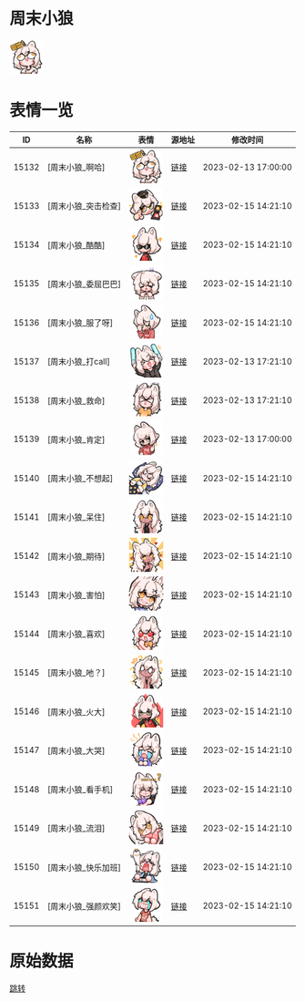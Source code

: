 # 周末小狼

<img src="./cover.png" height="60" alt="cover" />

# 表情一览

|ID|名称|表情|源地址|修改时间|
|----|----|----|----|----|
|15132|[周末小狼_啊哈]|<img src="./pic/015132_%5B周末小狼_啊哈%5D.png" height="60" alt="啊哈"/>|[链接](https://i0.hdslb.com/bfs/garb/62ebf994e1b1213f091e23f85724ed3370fa62db.png)|2023-02-13 17:00:00|
|15133|[周末小狼_突击检查]|<img src="./pic/015133_%5B周末小狼_突击检查%5D.png" height="60" alt="突击检查"/>|[链接](https://i0.hdslb.com/bfs/garb/c29263042882e658fe2120b62f6afe7af1a0b575.png)|2023-02-15 14:21:10|
|15134|[周末小狼_酷酷]|<img src="./pic/015134_%5B周末小狼_酷酷%5D.png" height="60" alt="酷酷"/>|[链接](https://i0.hdslb.com/bfs/garb/3ad0b5f4e7bdfd4ada4c8e333c5593a5fabd183b.png)|2023-02-15 14:21:10|
|15135|[周末小狼_委屈巴巴]|<img src="./pic/015135_%5B周末小狼_委屈巴巴%5D.png" height="60" alt="委屈巴巴"/>|[链接](https://i0.hdslb.com/bfs/garb/4b452035380ff515c28c649da5dfc1125978aa82.png)|2023-02-15 14:21:10|
|15136|[周末小狼_服了呀]|<img src="./pic/015136_%5B周末小狼_服了呀%5D.png" height="60" alt="服了呀"/>|[链接](https://i0.hdslb.com/bfs/garb/63b9af50c92530d2e6bc1f12e65cf94f5443f84f.png)|2023-02-15 14:21:10|
|15137|[周末小狼_打call]|<img src="./pic/015137_%5B周末小狼_打call%5D.png" height="60" alt="打call"/>|[链接](https://i0.hdslb.com/bfs/garb/4b49003f6a51e80afde44421bdc902f7b66125f6.png)|2023-02-13 17:21:10|
|15138|[周末小狼_救命]|<img src="./pic/015138_%5B周末小狼_救命%5D.png" height="60" alt="救命"/>|[链接](https://i0.hdslb.com/bfs/garb/4e0106629213565c7bdc0a627e5207945c1f6ad4.png)|2023-02-13 17:21:10|
|15139|[周末小狼_肯定]|<img src="./pic/015139_%5B周末小狼_肯定%5D.png" height="60" alt="肯定"/>|[链接](https://i0.hdslb.com/bfs/garb/52626292d786253aee1860ea8d97a14ced8a440c.png)|2023-02-13 17:00:00|
|15140|[周末小狼_不想起]|<img src="./pic/015140_%5B周末小狼_不想起%5D.png" height="60" alt="不想起"/>|[链接](https://i0.hdslb.com/bfs/garb/b6dad1ee016612cb7aa7aff725f449f507c859c2.png)|2023-02-15 14:21:10|
|15141|[周末小狼_呆住]|<img src="./pic/015141_%5B周末小狼_呆住%5D.png" height="60" alt="呆住"/>|[链接](https://i0.hdslb.com/bfs/garb/693f2155ac7117da5c75f624362cbaceb91e69c1.png)|2023-02-15 14:21:10|
|15142|[周末小狼_期待]|<img src="./pic/015142_%5B周末小狼_期待%5D.png" height="60" alt="期待"/>|[链接](https://i0.hdslb.com/bfs/garb/44347254e34ab5e05d221156e4da1a96d8119338.png)|2023-02-15 14:21:10|
|15143|[周末小狼_害怕]|<img src="./pic/015143_%5B周末小狼_害怕%5D.png" height="60" alt="害怕"/>|[链接](https://i0.hdslb.com/bfs/garb/9f60e71419683a993744418db0b10e39e6114525.png)|2023-02-15 14:21:10|
|15144|[周末小狼_喜欢]|<img src="./pic/015144_%5B周末小狼_喜欢%5D.png" height="60" alt="喜欢"/>|[链接](https://i0.hdslb.com/bfs/garb/1137ceb327bb26966382f1209967d808896c92ae.png)|2023-02-15 14:21:10|
|15145|[周末小狼_吔？]|<img src="./pic/015145_%5B周末小狼_吔？%5D.png" height="60" alt="吔？"/>|[链接](https://i0.hdslb.com/bfs/garb/6e5d26ba710c4c96d1fafafa8b451d04a0ae006b.png)|2023-02-15 14:21:10|
|15146|[周末小狼_火大]|<img src="./pic/015146_%5B周末小狼_火大%5D.png" height="60" alt="火大"/>|[链接](https://i0.hdslb.com/bfs/garb/67aea8e882922a6365061f81dc9d402b96bdfa3e.png)|2023-02-15 14:21:10|
|15147|[周末小狼_大哭]|<img src="./pic/015147_%5B周末小狼_大哭%5D.png" height="60" alt="大哭"/>|[链接](https://i0.hdslb.com/bfs/garb/c12e3b6a6ac9fac8aea015e7600a9d87b88e4a36.png)|2023-02-15 14:21:10|
|15148|[周末小狼_看手机]|<img src="./pic/015148_%5B周末小狼_看手机%5D.png" height="60" alt="看手机"/>|[链接](https://i0.hdslb.com/bfs/garb/f025c2025e97acc65f97ed1bf2f1e1fe434be2af.png)|2023-02-15 14:21:10|
|15149|[周末小狼_流泪]|<img src="./pic/015149_%5B周末小狼_流泪%5D.png" height="60" alt="流泪"/>|[链接](https://i0.hdslb.com/bfs/garb/d72c3a8bac4c7db794628a0ce040865159d843aa.png)|2023-02-15 14:21:10|
|15150|[周末小狼_快乐加班]|<img src="./pic/015150_%5B周末小狼_快乐加班%5D.png" height="60" alt="快乐加班"/>|[链接](https://i0.hdslb.com/bfs/garb/c42210c719452038cde197ed666185a783e0d417.png)|2023-02-15 14:21:10|
|15151|[周末小狼_强颜欢笑]|<img src="./pic/015151_%5B周末小狼_强颜欢笑%5D.png" height="60" alt="强颜欢笑"/>|[链接](https://i0.hdslb.com/bfs/garb/2e25962899dee327f522154f8d01e66310b7f232.png)|2023-02-15 14:21:10|

# 原始数据

[跳转](./raw.json)

